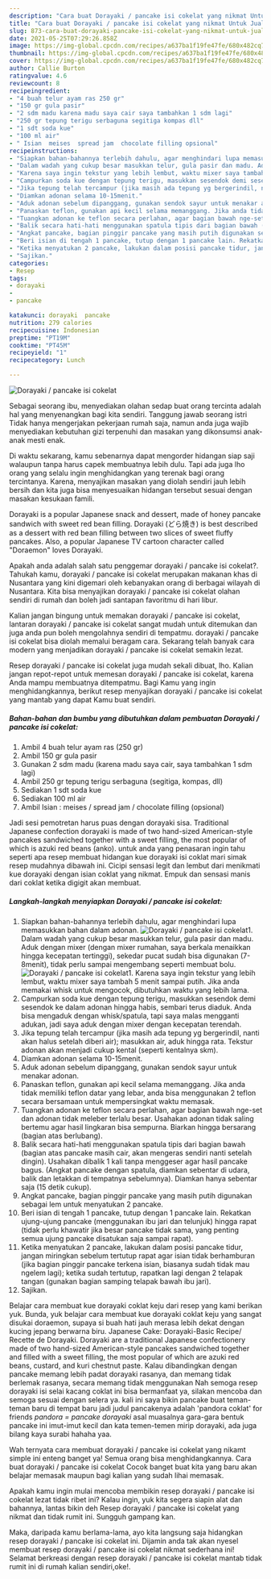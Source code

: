 ```yaml
---
description: "Cara buat Dorayaki / pancake isi cokelat yang nikmat Untuk Jualan"
title: "Cara buat Dorayaki / pancake isi cokelat yang nikmat Untuk Jualan"
slug: 873-cara-buat-dorayaki-pancake-isi-cokelat-yang-nikmat-untuk-jualan
date: 2021-05-25T07:29:26.858Z
image: https://img-global.cpcdn.com/recipes/a637ba1f19fe47fe/680x482cq70/dorayaki-pancake-isi-cokelat-foto-resep-utama.jpg
thumbnail: https://img-global.cpcdn.com/recipes/a637ba1f19fe47fe/680x482cq70/dorayaki-pancake-isi-cokelat-foto-resep-utama.jpg
cover: https://img-global.cpcdn.com/recipes/a637ba1f19fe47fe/680x482cq70/dorayaki-pancake-isi-cokelat-foto-resep-utama.jpg
author: Callie Burton
ratingvalue: 4.6
reviewcount: 8
recipeingredient:
- "4 buah telur ayam ras 250 gr"
- "150 gr gula pasir"
- "2 sdm madu karena madu saya cair saya tambahkan 1 sdm lagi"
- "250 gr tepung terigu serbaguna segitiga kompas dll"
- "1 sdt soda kue"
- "100 ml air"
- " Isian  meises  spread jam  chocolate filling opsional"
recipeinstructions:
- "Siapkan bahan-bahannya terlebih dahulu, agar menghindari lupa memasukkan bahan dalam adonan."
- "Dalam wadah yang cukup besar masukkan telur, gula pasir dan madu. Aduk dengan mixer (dengan mixer rumahan, saya berkala menaikkan hingga kecepatan tertinggi), sekedar pucat sudah bisa digunakan (7-8menit), tidak perlu sampai mengembang seperti membuat bolu."
- "Karena saya ingin tekstur yang lebih lembut, waktu mixer saya tambah 5 menit sampai putih. Jika anda memakai whisk untuk mengocok, dibutuhkan waktu yang lebih lama."
- "Campurkan soda kue dengan tepung terigu, masukkan sesendok demi sesendok ke dalam adonan hingga habis, sembari terus diaduk. Anda bisa mengaduk dengan whisk/spatula, tapi saya malas mengganti adukan, jadi saya aduk dengan mixer dengan kecepatan terendah."
- "Jika tepung telah tercampur (jika masih ada tepung yg bergerindil, nanti akan halus setelah diberi air); masukkan air, aduk hingga rata. Tekstur adonan akan menjadi cukup kental (seperti kentalnya skm)."
- "Diamkan adonan selama 10-15menit."
- "Aduk adonan sebelum dipanggang, gunakan sendok sayur untuk menakar adonan."
- "Panaskan teflon, gunakan api kecil selama memanggang. Jika anda tidak memiliki teflon datar yang lebar, anda bisa menggunakan 2 teflon secara bersamaan untuk mempersingkat waktu memasak."
- "Tuangkan adonan ke teflon secara perlahan, agar bagian bawah nge-set dan adonan tidak meleber terlalu besar. Usahakan adonan tidak saling bertemu agar hasil lingkaran bisa sempurna. Biarkan hingga bersarang (bagian atas berlubang)."
- "Balik secara hati-hati menggunakan spatula tipis dari bagian bawah (bagian atas pancake masih cair, akan mengeras sendiri nanti setelah dingin). Usahakan dibalik 1 kali tanpa menggeser agar hasil pancake bagus. (Angkat pancake dengan spatula, diamkan sebentar di udara, balik dan letakkan di tempatnya sebelumnya). Diamkan hanya sebentar saja (15 detik cukup)."
- "Angkat pancake, bagian pinggir pancake yang masih putih digunakan sebagai lem untuk menyatukan 2 pancake."
- "Beri isian di tengah 1 pancake, tutup dengan 1 pancake lain. Rekatkan ujung-ujung pancake (menggunakan ibu jari dan telunjuk) hingga rapat (tidak perlu khawatir jika besar pancake tidak sama, yang penting semua ujung pancake disatukan saja sampai rapat)."
- "Ketika menyatukan 2 pancake, lakukan dalam posisi pancake tidur, jangan miringkan sebelum tertutup rapat agar isian tidak berhamburan (jika bagian pinggir pancake terkena isian, biasanya sudah tidak mau ngelem lagi); ketika sudah tertutup, rapatkan lagi dengan 2 telapak tangan (gunakan bagian samping telapak bawah ibu jari)."
- "Sajikan."
categories:
- Resep
tags:
- dorayaki
- 
- pancake

katakunci: dorayaki  pancake 
nutrition: 279 calories
recipecuisine: Indonesian
preptime: "PT19M"
cooktime: "PT45M"
recipeyield: "1"
recipecategory: Lunch

---
```



![Dorayaki / pancake isi cokelat](https://img-global.cpcdn.com/recipes/a637ba1f19fe47fe/680x482cq70/dorayaki-pancake-isi-cokelat-foto-resep-utama.jpg)

Sebagai seorang ibu, menyediakan olahan sedap buat orang tercinta adalah hal yang menyenangkan bagi kita sendiri. Tanggung jawab seorang istri Tidak hanya mengerjakan pekerjaan rumah saja, namun anda juga wajib menyediakan kebutuhan gizi terpenuhi dan masakan yang dikonsumsi anak-anak mesti enak.

Di waktu  sekarang, kamu sebenarnya dapat mengorder hidangan siap saji walaupun tanpa harus capek membuatnya lebih dulu. Tapi ada juga lho orang yang selalu ingin menghidangkan yang terenak bagi orang tercintanya. Karena, menyajikan masakan yang diolah sendiri jauh lebih bersih dan kita juga bisa menyesuaikan hidangan tersebut sesuai dengan masakan kesukaan famili. 

Dorayaki is a popular Japanese snack and dessert, made of honey pancake sandwich with sweet red bean filling. Dorayaki (どら焼き) is best described as a dessert with red bean filling between two slices of sweet fluffy pancakes. Also, a popular Japanese TV cartoon character called &#34;Doraemon&#34; loves Dorayaki.

Apakah anda adalah salah satu penggemar dorayaki / pancake isi cokelat?. Tahukah kamu, dorayaki / pancake isi cokelat merupakan makanan khas di Nusantara yang kini digemari oleh kebanyakan orang di berbagai wilayah di Nusantara. Kita bisa menyajikan dorayaki / pancake isi cokelat olahan sendiri di rumah dan boleh jadi santapan favoritmu di hari libur.

Kalian jangan bingung untuk memakan dorayaki / pancake isi cokelat, lantaran dorayaki / pancake isi cokelat sangat mudah untuk ditemukan dan juga anda pun boleh mengolahnya sendiri di tempatmu. dorayaki / pancake isi cokelat bisa diolah memalui beragam cara. Sekarang telah banyak cara modern yang menjadikan dorayaki / pancake isi cokelat semakin lezat.

Resep dorayaki / pancake isi cokelat juga mudah sekali dibuat, lho. Kalian jangan repot-repot untuk memesan dorayaki / pancake isi cokelat, karena Anda mampu membuatnya ditempatmu. Bagi Kamu yang ingin menghidangkannya, berikut resep menyajikan dorayaki / pancake isi cokelat yang mantab yang dapat Kamu buat sendiri.

<!--inarticleads1-->

##### Bahan-bahan dan bumbu yang dibutuhkan dalam pembuatan Dorayaki / pancake isi cokelat:

1. Ambil 4 buah telur ayam ras (250 gr)
1. Ambil 150 gr gula pasir
1. Gunakan 2 sdm madu (karena madu saya cair, saya tambahkan 1 sdm lagi)
1. Ambil 250 gr tepung terigu serbaguna (segitiga, kompas, dll)
1. Sediakan 1 sdt soda kue
1. Sediakan 100 ml air
1. Ambil  Isian : meises / spread jam / chocolate filling (opsional)


Jadi sesi pemotretan harus puas dengan dorayaki sisa. Traditional Japanese confection dorayaki is made of two hand-sized American-style pancakes sandwiched together with a sweet filling, the most popular of which is azuki red beans (anko). untuk anda yang penasaran ingin tahu seperti apa resep membuat hidangan kue dorayaki isi coklat mari simak resep mudahnya dibawah ini. Cicipi sensasi legit dan lembut dari menikmati kue dorayaki dengan isian coklat yang nikmat. Empuk dan sensasi manis dari coklat ketika digigit akan membuat. 

<!--inarticleads2-->

##### Langkah-langkah menyiapkan Dorayaki / pancake isi cokelat:

1. Siapkan bahan-bahannya terlebih dahulu, agar menghindari lupa memasukkan bahan dalam adonan.
<img src="https://img-global.cpcdn.com/steps/54ce93b105d1cc0b/160x128cq70/dorayaki-pancake-isi-cokelat-langkah-memasak-1-foto.jpg" alt="Dorayaki / pancake isi cokelat">1. Dalam wadah yang cukup besar masukkan telur, gula pasir dan madu. Aduk dengan mixer (dengan mixer rumahan, saya berkala menaikkan hingga kecepatan tertinggi), sekedar pucat sudah bisa digunakan (7-8menit), tidak perlu sampai mengembang seperti membuat bolu.
<img src="https://img-global.cpcdn.com/steps/768a156e77c22ee7/160x128cq70/dorayaki-pancake-isi-cokelat-langkah-memasak-2-foto.jpg" alt="Dorayaki / pancake isi cokelat">1. Karena saya ingin tekstur yang lebih lembut, waktu mixer saya tambah 5 menit sampai putih. Jika anda memakai whisk untuk mengocok, dibutuhkan waktu yang lebih lama.
1. Campurkan soda kue dengan tepung terigu, masukkan sesendok demi sesendok ke dalam adonan hingga habis, sembari terus diaduk. Anda bisa mengaduk dengan whisk/spatula, tapi saya malas mengganti adukan, jadi saya aduk dengan mixer dengan kecepatan terendah.
1. Jika tepung telah tercampur (jika masih ada tepung yg bergerindil, nanti akan halus setelah diberi air); masukkan air, aduk hingga rata. Tekstur adonan akan menjadi cukup kental (seperti kentalnya skm).
1. Diamkan adonan selama 10-15menit.
1. Aduk adonan sebelum dipanggang, gunakan sendok sayur untuk menakar adonan.
1. Panaskan teflon, gunakan api kecil selama memanggang. Jika anda tidak memiliki teflon datar yang lebar, anda bisa menggunakan 2 teflon secara bersamaan untuk mempersingkat waktu memasak.
1. Tuangkan adonan ke teflon secara perlahan, agar bagian bawah nge-set dan adonan tidak meleber terlalu besar. Usahakan adonan tidak saling bertemu agar hasil lingkaran bisa sempurna. Biarkan hingga bersarang (bagian atas berlubang).
1. Balik secara hati-hati menggunakan spatula tipis dari bagian bawah (bagian atas pancake masih cair, akan mengeras sendiri nanti setelah dingin). Usahakan dibalik 1 kali tanpa menggeser agar hasil pancake bagus. (Angkat pancake dengan spatula, diamkan sebentar di udara, balik dan letakkan di tempatnya sebelumnya). Diamkan hanya sebentar saja (15 detik cukup).
1. Angkat pancake, bagian pinggir pancake yang masih putih digunakan sebagai lem untuk menyatukan 2 pancake.
1. Beri isian di tengah 1 pancake, tutup dengan 1 pancake lain. Rekatkan ujung-ujung pancake (menggunakan ibu jari dan telunjuk) hingga rapat (tidak perlu khawatir jika besar pancake tidak sama, yang penting semua ujung pancake disatukan saja sampai rapat).
1. Ketika menyatukan 2 pancake, lakukan dalam posisi pancake tidur, jangan miringkan sebelum tertutup rapat agar isian tidak berhamburan (jika bagian pinggir pancake terkena isian, biasanya sudah tidak mau ngelem lagi); ketika sudah tertutup, rapatkan lagi dengan 2 telapak tangan (gunakan bagian samping telapak bawah ibu jari).
1. Sajikan.


Belajar cara membuat kue dorayaki coklat keju dari resep yang kami berikan yuk. Bunda, yuk belajar cara membuat kue dorayaki coklat keju yang sangat disukai doraemon, supaya si buah hati jauh merasa lebih dekat dengan kucing jepang berwarna biru. Japanese Cake: Dorayaki-Basic Recipe/ Recette de Dorayaki. Dorayaki are a traditional Japanese confectionery made of two hand-sized American-style pancakes sandwiched together and filled with a sweet filling, the most popular of which are azuki red beans, custard, and kuri chestnut paste. Kalau dibandingkan dengan pancake memang lebih padat dorayaki rasanya, dan memang tidak berlemak rasanya, secara memang tidak menggunakan Nah semoga resep dorayaki isi selai kacang coklat ini bisa bermanfaat ya, silakan mencoba dan semoga sesuai dengan selera ya. kali ini saya bikin pancake buat teman-teman baru di tempat baru jadi judul pancakenya adalah &#39;pandora coklat&#39; for friends *pandora = pancake dorayaki* asal muasalnya gara-gara bentuk pancake ini imut-imut kecil dan kata temen-temen mirip dorayaki, ada juga bilang kaya surabi hahaha yaa. 

Wah ternyata cara membuat dorayaki / pancake isi cokelat yang nikamt simple ini enteng banget ya! Semua orang bisa menghidangkannya. Cara buat dorayaki / pancake isi cokelat Cocok banget buat kita yang baru akan belajar memasak maupun bagi kalian yang sudah lihai memasak.

Apakah kamu ingin mulai mencoba membikin resep dorayaki / pancake isi cokelat lezat tidak ribet ini? Kalau ingin, yuk kita segera siapin alat dan bahannya, lantas bikin deh Resep dorayaki / pancake isi cokelat yang nikmat dan tidak rumit ini. Sungguh gampang kan. 

Maka, daripada kamu berlama-lama, ayo kita langsung saja hidangkan resep dorayaki / pancake isi cokelat ini. Dijamin anda tak akan nyesel membuat resep dorayaki / pancake isi cokelat nikmat sederhana ini! Selamat berkreasi dengan resep dorayaki / pancake isi cokelat mantab tidak rumit ini di rumah kalian sendiri,oke!.

